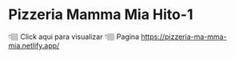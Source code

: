 # Pizzeria Mamma Mia Hito-1
👇🏽 Click aqui para visualizar 👇🏽
 Pagina https://pizzeria-ma-mma-mia.netlify.app/
